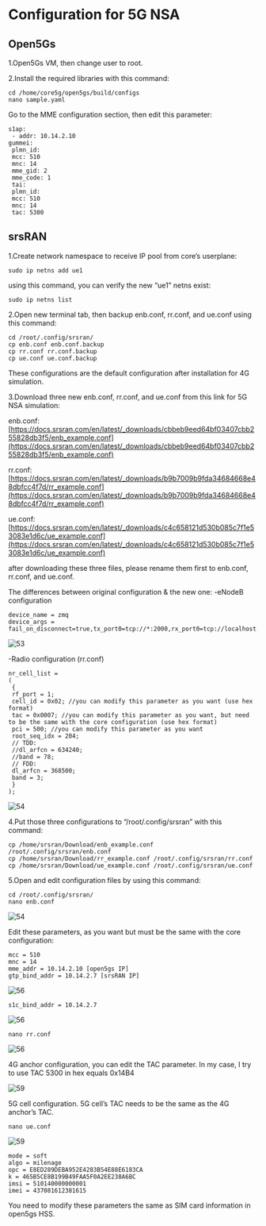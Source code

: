 # Configuration for 5G NSA

## Open5Gs
1.Open5Gs VM, then change user to root.

2.Install the required libraries with this command:
```Linux
cd /home/core5g/open5gs/build/configs
nano sample.yaml
```
Go to the MME configuration section, then edit this parameter:
```Linux
s1ap:
 - addr: 10.14.2.10
gummei:
 plmn_id:
 mcc: 510
 mnc: 14
 mme_gid: 2
 mme_code: 1
 tai:
 plmn_id:
 mcc: 510
 mnc: 14
 tac: 5300
```

## srsRAN
1.Create network namespace to receive IP pool from core’s userplane:
```Linux
sudo ip netns add ue1
```

using this command, you can verify the new “ue1” netns exist:
```Linux
sudo ip netns list
```
2.Open new terminal tab, then backup enb.conf, rr.conf, and ue.conf using this command:
```Linux
cd /root/.config/srsran/
cp enb.conf enb.conf.backup
cp rr.conf rr.conf.backup
cp ue.conf ue.conf.backup
```
These configurations are the default configuration after installation for 4G simulation.

3.Download three new enb.conf, rr.conf, and ue.conf from this link for 5G NSA simulation:

enb.conf:
[https://docs.srsran.com/en/latest/_downloads/cbbeb9eed64bf03407cbb255828db3f5/enb_example.conf](https://docs.srsran.com/en/latest/_downloads/cbbeb9eed64bf03407cbb255828db3f5/enb_example.conf)

rr.conf: [https://docs.srsran.com/en/latest/_downloads/b9b7009b9fda34684668e48dbfcc4f7d/rr_example.conf](https://docs.srsran.com/en/latest/_downloads/b9b7009b9fda34684668e48dbfcc4f7d/rr_example.conf)

ue.conf: [https://docs.srsran.com/en/latest/_downloads/c4c658121d530b085c7f1e53083e1d6c/ue_example.conf](https://docs.srsran.com/en/latest/_downloads/c4c658121d530b085c7f1e53083e1d6c/ue_example.conf)

after downloading these three files, please rename them first to enb.conf, rr.conf, and ue.conf.

The differences between original configuration & the new one:
-eNodeB configuration
```Linux
device_name = zmq
device_args = fail_on_disconnect=true,tx_port0=tcp://*:2000,rx_port0=tcp://localhost:2001,tx_port1=tcp://*:2100,rx_port1=tcp://localhost:2101,id=enb,base_srate=23.04e6
```

![53](https://github.com/Citrayaf/How-to-build-OpenCore-and-OpenRAN-for-5G/blob/main/Pictures/53.png?raw=true)

-Radio configuration (rr.conf)
```Linux
nr_cell_list =
(
 {
 rf_port = 1;
 cell_id = 0x02; //you can modify this parameter as you want (use hex format)
 tac = 0x0007; //you can modify this parameter as you want, but need to be the same with the core configuration (use hex format)
 pci = 500; //you can modify this parameter as you want
 root_seq_idx = 204;
 // TDD:
 //dl_arfcn = 634240;
 //band = 78;
 // FDD:
 dl_arfcn = 368500;
 band = 3;
 }
);
```

![54](https://github.com/Citrayaf/How-to-build-OpenCore-and-OpenRAN-for-5G/blob/main/Pictures/54.png?raw=true)

4.Put those three configurations to “/root/.config/srsran” with this command:
```Linux
cp /home/srsran/Download/enb_example.conf /root/.config/srsran/enb.conf
cp /home/srsran/Download/rr_example.conf /root/.config/srsran/rr.conf
cp /home/srsran/Download/ue_example.conf /root/.config/srsran/ue.conf
```
5.Open and edit configuration files by using this command:
```Linux
cd /root/.config/srsran/
nano enb.conf
```

![54](https://github.com/Citrayaf/How-to-build-OpenCore-and-OpenRAN-for-5G/blob/main/Pictures/55.png?raw=true)

Edit these parameters, as you want but must be the same with the core configuration:
```Linux
mcc = 510
mnc = 14
mme_addr = 10.14.2.10 [open5gs IP]
gtp_bind_addr = 10.14.2.7 [srsRAN IP]
```

![56](https://github.com/Citrayaf/How-to-build-OpenCore-and-OpenRAN-for-5G/blob/main/Pictures/57.png?raw=true)

```Linux
s1c_bind_addr = 10.14.2.7
```

![56](https://github.com/Citrayaf/How-to-build-OpenCore-and-OpenRAN-for-5G/blob/main/Pictures/56.png?raw=true)

```Linux
nano rr.conf
```

![56](https://github.com/Citrayaf/How-to-build-OpenCore-and-OpenRAN-for-5G/blob/main/Pictures/58.png?raw=true)

4G anchor configuration, you can edit the TAC parameter. In my case, I try to use TAC 5300 in hex equals 0x14B4

![59](https://github.com/Citrayaf/How-to-build-OpenCore-and-OpenRAN-for-5G/blob/main/Pictures/59.png?raw=true)

5G cell configuration. 5G cell’s TAC needs to be the same as the 4G anchor’s TAC.
```Linux
nano ue.conf
```

![59](https://github.com/Citrayaf/How-to-build-OpenCore-and-OpenRAN-for-5G/blob/main/Pictures/60.png?raw=true)

```Linux
mode = soft
algo = milenage
opc = E8ED289DEBA952E4283B54E88E6183CA
k = 465B5CE8B199B49FAA5F0A2EE238A6BC
imsi = 510140000000001
imei = 437081612381615
```

You need to modify these parameters the same as SIM card information in open5gs HSS.